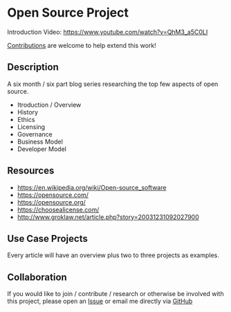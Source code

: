 # Open Source Project

Introduction Video: https://www.youtube.com/watch?v=QhM3_a5C0LI

[Contributions](contributors.md) are welcome to help extend this work!

## Description

A six month / six part blog series researching the top few aspects of open source. 

* Itroduction / Overview
* History
* Ethics
* Licensing
* Governance
* Business Model
* Developer Model

## Resources

* https://en.wikipedia.org/wiki/Open-source_software
* https://opensource.com/
* https://opensource.org/
* https://choosealicense.com/
* http://www.groklaw.net/article.php?story=20031231092027900

## Use Case Projects

Every article will have an overview plus two to three projects as examples. 

## Collaboration

If you would like to join / contribute / research or otherwise be involved with this project, please open an [Issue](https://github.com/rainleander/open-source-project/issues) or email me directly via [GitHub](https://github.com/rainleander)
